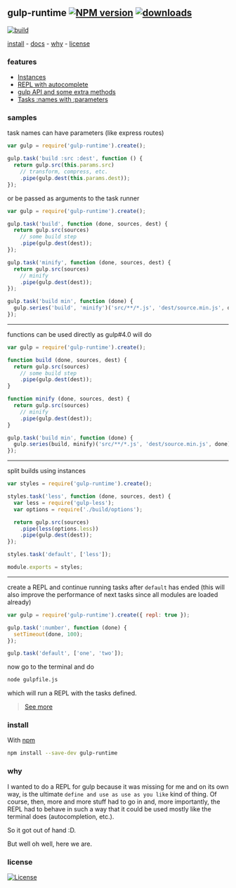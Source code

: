 ## gulp-runtime [![NPM version][badge-version]][npm] [![downloads][badge-downloads]][npm]

[![build][badge-build]][travis-build]

[install](#install) -
[docs](#docs) -
[why](#why) -
[license](#license)

### features

 - [Instances](docs/README.md#instances)
 - [REPL with autocomplete](docs/README.md#repl)
 - [gulp API and some extra methods](docs/README.md#api)
 - [Tasks :names with :parameters](docs/README.md#tasks-with-parameters)

### samples

task names can have parameters (like express routes)

```js
var gulp = require('gulp-runtime').create();

gulp.task('build :src :dest', function () {
  return gulp.src(this.params.src)
    // transform, compress, etc.
    .pipe(gulp.dest(this.params.dest));
});
```

or be passed as arguments to the task runner

```js
var gulp = require('gulp-runtime').create();

gulp.task('build', function (done, sources, dest) {
  return gulp.src(sources)
    // some build step
    .pipe(gulp.dest(dest));
});

gulp.task('minify', function (done, sources, dest) {
  return gulp.src(sources)
    // minify
    .pipe(gulp.dest(dest));
});

gulp.task('build min', function (done) {
  gulp.series('build', 'minify')('src/**/*.js', 'dest/source.min.js', done);
});
```

---

functions can be used directly as gulp#4.0 will do

```js
var gulp = require('gulp-runtime').create();

function build (done, sources, dest) {
  return gulp.src(sources)
    // some build step
    .pipe(gulp.dest(dest));
}

function minify (done, sources, dest) {
  return gulp.src(sources)
    // minify
    .pipe(gulp.dest(dest));
}

gulp.task('build min', function (done) {
  gulp.series(build, minify)('src/**/*.js', 'dest/source.min.js', done);
});

```
---

split builds using instances

```js
var styles = require('gulp-runtime').create();

styles.task('less', function (done, sources, dest) {
  var less = require('gulp-less');
  var options = require('./build/options');

  return gulp.src(sources)
    .pipe(less(options.less))
    .pipe(gulp.dest(dest));
});

styles.task('default', ['less']);

module.exports = styles;
```

---

create a REPL and continue running tasks after `default` has ended (this will also improve the performance of next tasks since all modules are loaded already)

```js
var gulp = require('gulp-runtime').create({ repl: true });

gulp.task(':number', function (done) {
  setTimeout(done, 100);
});

gulp.task('default', ['one', 'two']);
```

now go to the terminal and do

```sh
node gulpfile.js
```

which will run a REPL with the tasks defined.

> [See more](./docs/README.md#REPL)

### install

With [npm][npm]

```sh
npm install --save-dev gulp-runtime
```

### why

I wanted to do a REPL for gulp because it was missing for me and on its own way, is the ultimate `define and use as use as you like` kind of thing. Of course, then, more and more stuff had to go in and, more importantly, the REPL had to behave in such a way that it could be used mostly like the terminal does (autocompletion, etc.).

So it got out of hand :D.

But well oh well, here we are.

### license

[![License][badge-license]][license]

<!-- links -->

[npm]: npmjs.com/gulp-runtime
[license]: opensource.org/licenses/MIT
[vinylFs]: npmjs.com/package/vinyl-fs
[travis-build]: travis-ci.org/stringparser/gulp-runtime/builds

[badge-build]: http://img.shields.io/travis/stringparser/gulp-runtime/master.svg?style=flat-square
[badge-version]: http://img.shields.io/npm/v/gulp-runtime.svg?style=flat-square
[badge-license]: http://img.shields.io/npm/l/gulp-runtime.svg?style=flat-square
[badge-downloads]: http://img.shields.io/npm/dm/gulp-runtime.svg?style=flat-square
